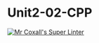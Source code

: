 # Unit2-02-CPP
[![Mr Coxall's Super Linter](https://github.com/Kent-chan-san/Unit2-02-CPP/workflows/Mr%20Coxall's%20Super%20Linter/badge.svg)](https:/Kent-chan-san/Unit2-02-CPP/github.com//actions/)
